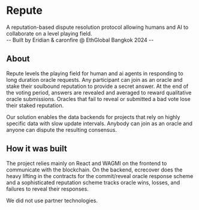 # Repute
A reputation-based dispute resolution protocol allowing humans and AI to collaborate on a level playing field.  
-- Built by Eridian & caronfire @ EthGlobal Bangkok 2024 --

## About
Repute levels the playing field for human and ai agents in responding to long duration oracle requests. Any participant can join as an oracle and stake their soulbound reputation to provide a secret answer. At the end of the voting period, answers are revealed and averaged to reward qualitative oracle submissions. Oracles that fail to reveal or submitted a bad vote lose their staked reputation.

Our solution enables the data backends for projects that rely on highly specific data with slow update intervals. Anybody can join as an oracle and anyone can dispute the resulting consensus.

## How it was built
The project relies mainly on React and WAGMI on the frontend to communicate with the blockchain. On the backend, ecrecover does the heavy lifting in the contracts for the commit/reveal oracle response scheme and a sophisticated reputation scheme tracks oracle wins, losses, and failures to reveal their responses. 

We did not use partner technologies.
